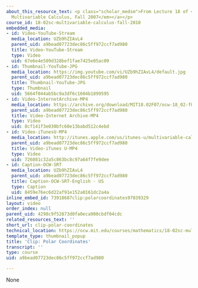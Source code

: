 ```yaml
---
about_this_resource_text: <p class="scholar_medsm">From Lecture 18 of <a href="http://ocw.mit.edu/courses/mathematics/18-02-multivariable-calculus-fall-2007/video-lectures/"><em>18.02
  Multivariable Calculus, Fall 2007</em></a></p>
course_id: 18-02sc-multivariable-calculus-fall-2010
embedded_media:
- id: Video-YouTube-Stream
  media_location: UZb9hZIAvL4
  parent_uid: a9bead07723dec86c5ff972ccf7ad980
  title: Video-YouTube-Stream
  type: Video
  uid: 67e6e4e509d328bef1fae7425e05ac09
- id: Thumbnail-YouTube-JPG
  media_location: https://img.youtube.com/vi/UZb9hZIAvL4/default.jpg
  parent_uid: a9bead07723dec86c5ff972ccf7ad980
  title: Thumbnail-YouTube-JPG
  type: Thumbnail
  uid: 5664f044ab5bc9a3df6c1604b1899595
- id: Video-InternetArchive-MP4
  media_location: https://archive.org/download/MIT18.02F07/ocw-18_02-f07-lec18_300k.mp4
  parent_uid: a9bead07723dec86c5ff972ccf7ad980
  title: Video-Internet Archive-MP4
  type: Video
  uid: 8cf141f3e030bfc60e13babd512c4ebd
- id: Video-iTunesU-MP4
  media_location: http://itunes.apple.com/us/itunes-u/multivariable-calculus-spring/id354869122
  parent_uid: a9bead07723dec86c5ff972ccf7ad980
  title: Video-iTunes U-MP4
  type: Video
  uid: 726881c32a5c863bc8c97a64f7fe9dee
- id: Caption-OCW-SRT
  media_location: UZb9hZIAvL4
  parent_uid: a9bead07723dec86c5ff972ccf7ad980
  title: Caption-OCW-SRT-English - US
  type: Caption
  uid: 8459e76ec6d22af91e152a0161dc2a4a
inline_embed_id: 73918687clip:polarcoordinates97039329
layout: video
order_index: null
parent_uid: 4298c9f52873d0fa0eca900cbdf04cdc
related_resources_text: ''
short_url: clip-polar-coordinates
technical_location: https://ocw.mit.edu/courses/mathematics/18-02sc-multivariable-calculus-fall-2010/3.-double-integrals-and-line-integrals-in-the-plane/part-a-double-integrals/session-54-example-polar-coordinates/clip-polar-coordinates
template_type: thumbnail_popup
title: 'Clip: Polar Coordinates'
transcript: ''
type: course
uid: a9bead07723dec86c5ff972ccf7ad980

---
```

None